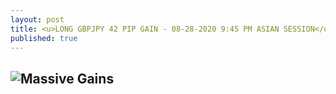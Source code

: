```yaml
---
layout: post
title: <u>LONG GBPJPY 42 PIP GAIN - 08-28-2020 9:45 PM ASIAN SESSION</u>
published: true
---
```

![Massive Gains](https://www.tradingview.com/x/fsijFDdr/)
---
